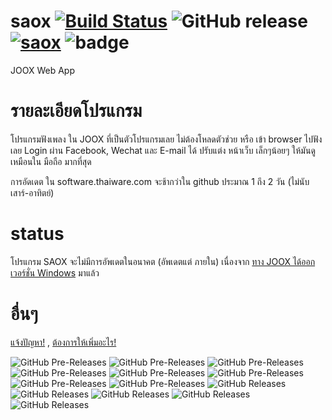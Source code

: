 # saox [![Build Status](https://travis-ci.org/Quad-B/saox.svg?branch=master)](https://travis-ci.org/Quad-B/saox) ![GitHub release](https://img.shields.io/github/release-pre/boyphongsakorn/saox.svg?label=Latest%20Pre%20Version) [![saox](https://snapcraft.io/saox/badge.svg)](https://snapcraft.io/saox) ![badge](https://img.shields.io/github/downloads-pre/boyphongsakorn/saox/latest/total.svg?label=Download%20Pre-release%20total)
JOOX Web App

# รายละเอียดโปรแกรม
โปรแกรมฟังเพลง ใน JOOX ที่เป็นตัวโปรแกรมเลย ไม่ต้องโหลดตัวช่วย หรือ เข้า browser ไปฟังเลย
Login ผ่าน Facebook, Wechat และ E-mail ได้ 
ปรับแต่ง หน้าเว็บ เล็กๆน้อยๆ ให้มันดูเหมือนใน มือถือ มากที่สุด

การอัดเดต ใน software.thaiware.com จะช้ากว่าใน github ประมาณ 1 ถึง 2 วัน (ไม่นับเสาร์-อาทิตย์)

# status
โปรแกรม SAOX จะไม่มีการอัพเดตในอนาคต (อัพเดตแต่ ภายใน) เนื่องจาก [ทาง JOOX ได้ออก เวอร์ชั่น Windows](https://www.joox.com/th/download) มาแล้ว

# อื่นๆ
[แจ้งปัญหา!](https://github.com/boyphongsakorn/saox/issues) , [ต้องการให้เพิ่มอะไร!](https://github.com/boyphongsakorn/saox/pulls)

![GitHub Pre-Releases](https://img.shields.io/github/downloads-pre/boyphongsakorn/saox/v1.6.1/total.svg?label=Download%20v1.6.1) ![GitHub Pre-Releases](https://img.shields.io/github/downloads-pre/boyphongsakorn/saox/v1.6.0/total.svg?label=Download%20v1.6.0) ![GitHub Pre-Releases](https://img.shields.io/github/downloads-pre/boyphongsakorn/saox/v1.5.5/total.svg?label=Download%20v1.5.5) ![GitHub Pre-Releases](https://img.shields.io/github/downloads-pre/boyphongsakorn/saox/v1.5.4/total.svg?label=Download%20v1.5.4) ![GitHub Pre-Releases](https://img.shields.io/github/downloads-pre/boyphongsakorn/saox/v1.5.3/total.svg?label=Download%20v1.5.3) ![GitHub Pre-Releases](https://img.shields.io/github/downloads-pre/boyphongsakorn/saox/v1.5.2/total.svg?label=Download%20v1.5.2) ![GitHub Pre-Releases](https://img.shields.io/github/downloads-pre/boyphongsakorn/saox/v1.5.1/total.svg?label=Download%20v1.5.1) ![GitHub Pre-Releases](https://img.shields.io/github/downloads-pre/boyphongsakorn/saox/v1.5/total.svg?label=Download%20v1.5) ![GitHub Releases](https://img.shields.io/github/downloads/boyphongsakorn/saox/v1.4/total.svg?label=Download%20v1.4) ![GitHub Releases](https://img.shields.io/github/downloads/boyphongsakorn/saox/v1.3/total.svg?label=Download%20v1.3) ![GitHub Releases](https://img.shields.io/github/downloads/boyphongsakorn/saox/v1.2/total.svg?label=Download%20v1.2) ![GitHub Releases](https://img.shields.io/github/downloads/boyphongsakorn/saox/v1.1/total.svg?label=Download%20v1.1) ![GitHub Releases](https://img.shields.io/github/downloads/boyphongsakorn/saox/v1.0/total.svg?label=Download%20v1.0) 
